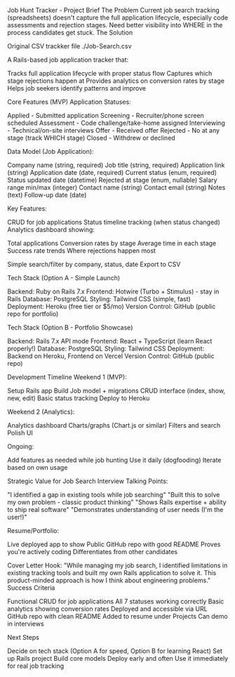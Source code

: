 Job Hunt Tracker - Project Brief
The Problem
Current job search tracking (spreadsheets) doesn't capture the full application lifecycle, especially code assessments and rejection stages. Need better visibility into WHERE in the process candidates get stuck.
The Solution

Original CSV trackker file
./Job-Search.csv

A Rails-based job application tracker that:

Tracks full application lifecycle with proper status flow
Captures which stage rejections happen at
Provides analytics on conversion rates by stage
Helps job seekers identify patterns and improve

Core Features (MVP)
Application Statuses:

Applied - Submitted application
Screening - Recruiter/phone screen scheduled
Assessment - Code challenge/take-home assigned
Interviewing - Technical/on-site interviews
Offer - Received offer
Rejected - No at any stage (track WHICH stage)
Closed - Withdrew or declined

Data Model (Job Application):

Company name (string, required)
Job title (string, required)
Application link (string)
Application date (date, required)
Current status (enum, required)
Status updated date (datetime)
Rejected at stage (enum, nullable)
Salary range min/max (integer)
Contact name (string)
Contact email (string)
Notes (text)
Follow-up date (date)

Key Features:

CRUD for job applications
Status timeline tracking (when status changed)
Analytics dashboard showing:

Total applications
Conversion rates by stage
Average time in each stage
Success rate trends
Where rejections happen most


Simple search/filter by company, status, date
Export to CSV

Tech Stack (Option A - Simple Launch)

Backend: Ruby on Rails 7.x
Frontend: Hotwire (Turbo + Stimulus) - stay in Rails
Database: PostgreSQL
Styling: Tailwind CSS (simple, fast)
Deployment: Heroku (free tier or $5/mo)
Version Control: GitHub (public repo for portfolio)

Tech Stack (Option B - Portfolio Showcase)

Backend: Rails 7.x API mode
Frontend: React + TypeScript (learn React properly!)
Database: PostgreSQL
Styling: Tailwind CSS
Deployment: Backend on Heroku, Frontend on Vercel
Version Control: GitHub (public repo)

Development Timeline
Weekend 1 (MVP):

Setup Rails app
Build Job model + migrations
CRUD interface (index, show, new, edit)
Basic status tracking
Deploy to Heroku

Weekend 2 (Analytics):

Analytics dashboard
Charts/graphs (Chart.js or similar)
Filters and search
Polish UI

Ongoing:

Add features as needed while job hunting
Use it daily (dogfooding)
Iterate based on own usage

Strategic Value for Job Search
Interview Talking Points:

"I identified a gap in existing tools while job searching"
"Built this to solve my own problem - classic product thinking"
"Shows Rails expertise + ability to ship real software"
"Demonstrates understanding of user needs (I'm the user!)"

Resume/Portfolio:

Live deployed app to show
Public GitHub repo with good README
Proves you're actively coding
Differentiates from other candidates

Cover Letter Hook:
"While managing my job search, I identified limitations in existing tracking tools and built my own Rails application to solve it. This product-minded approach is how I think about engineering problems."
Success Criteria

 Functional CRUD for job applications
 All 7 statuses working correctly
 Basic analytics showing conversion rates
 Deployed and accessible via URL
 GitHub repo with clean README
 Added to resume under Projects
 Can demo in interviews

Next Steps

Decide on tech stack (Option A for speed, Option B for learning React)
Set up Rails project
Build core models
Deploy early and often
Use it immediately for real job tracking
